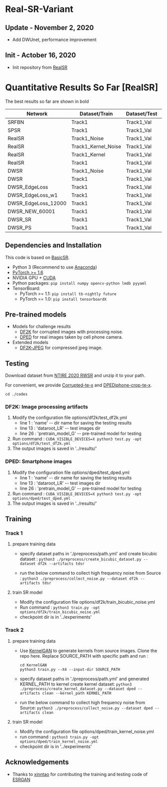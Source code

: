 # Real-SR-Variant

## Update - November 2, 2020
- Add DWUnet, performance improvement

## Init - Actober 16, 2020
- Init repository from [RealSR](https://github.com/Tencent/Real-SR)

# Quantitative Results So Far [RealSR]

The best results so far are shown in bold

| Network |    Dataset/Train    | Dataset/Test | PSNR  | SSIM | LPIPS | PSNR_Y | SSIM_Y |
| ----    | ----                | ----         | ----  | ---- | ----  | ----   | ----   |
| SRFBN   | Track1              | Track1_Val   | **27.78** | **0.73** | 0.51  | None   | None   |
| SPSR    | Track1              | Track1_Val   | 20.72 | 0.34 | 0.57  | None   | None   |
| RealSR  | Track1_Noise        | Track1_Val   | 24.79 | 0.69 | 0.34  | 26.60  | 0.74   |
| RealSR  | Track1_Kernel_Noise | Track1_Val   | 18.56 | 0.49 | 0.44  | None   | None   |
| RealSR  | Track1_Kernel       | Track1_Val   | 19.23 | 0.46 | 0.45  | 20.87  | 0.52   |
| RealSR  | Track1              | Track1_Val   | 25.39 | 0.69 | 0.31  | 27.08  | 0.74   |
| DWSR    | Track1_Noise        | Track1_Val   | 25.44 | 0.71 | 0.31  | 27.03  | 0.75   |
| DWSR    | Track1              | Track1_Val   | 23.64 | 0.70 | 0.27  | 27.25  | 0.75   |
| DWSR_EdgeLoss|Track1          | Track1_Val   | 25.88 | 0.71 | 0.27  | 27.49  | 0.75   |
| DWSR_EdgeLoss_w1|Track1          | Track1_Val   | 25.80 | 0.70 | 0.27  | 27.43  | 0.74   |
| DWSR_EdgeLoss_12000 |Track1 | Track1_Val | 26.30 | 0.72 | **0.256** | **27.92** | **0.76** |
| DWSR_NEW_60001 |Track1 | Track1_Val | 25.79 | 0.70 | 0.273 | 27.38 | 0.74 |
| DWSR_SR | Track1 | Track1_Val | 28.78 | 0.81 | 0.31 | 30.23 | 0.83 |
| DWSR_PS | Track1 | Track1_Val | 25.97 | 0.70 | 0.30 | 27.84 | 0.78 |



## Dependencies and Installation
This code is based on [BasicSR](https://github.com/xinntao/BasicSR).

- Python 3 (Recommend to use [Anaconda](https://www.anaconda.com/download/#linux))
- [PyTorch >= 1.6](https://pytorch.org/)
- NVIDIA GPU + [CUDA](https://developer.nvidia.com/cuda-downloads)
- Python packages: `pip install numpy opencv-python lmdb pyyaml`
- TensorBoard: 
  - PyTorch >= 1.1: `pip install tb-nightly future`
  - PyTorch == 1.0: `pip install tensorboardX`

## Pre-trained models
- Models for challenge results
    - [DF2K](https://drive.google.com/open?id=1pWGfSw-UxOkrtbh14GeLQgYnMLdLguOF) for corrupted images with processing noise.
    - [DPED](https://drive.google.com/open?id=1zZIuQSepFlupV103AatoP-JSJpwJFS19) for real images taken by cell phone camera.
- Extended models
    - [DF2K-JPEG](https://drive.google.com/open?id=1w8QbCLM6g-MMVlIhRERtSXrP-Dh7cPhm) for compressed jpeg image. 

## Testing
Download dataset from [NTIRE 2020 RWSR](https://competitions.codalab.org/competitions/22220#participate) and unzip it to your path.

For convenient, we provide [Corrupted-te-x](https://drive.google.com/open?id=1GrLxeE-LruddQoAePV1Z7MFclXdZWHMa) and [DPEDiphone-crop-te-x](https://drive.google.com/open?id=19zlofWRxkhsjf_TuRA2oI9jgozifGvxp).

```cd ./codes```

### DF2K: Image processing artifacts
 1. Modify the configuration file options/df2k/test_df2k.yml
     - line 1 : 'name' -- dir name for saving the testing results
     - line 13 : 'dataroot_LR' -- test images dir
     - line 26 : 'pretrain_model_G' -- pre-trained model for testing
 2. Run command :
 ```CUDA_VISIBLE_DEVICES=X python3 test.py -opt options/df2k/test_df2k.yml ```
 3. The output images is saved in '../results/'

### DPED: Smartphone images 
 1. Modify the configuration file options/dped/test_dped.yml
    - line 1 : 'name' -- dir name for saving the testing results
    - line 13 : 'dataroot_LR' -- test images dir
    - line 26 : 'pretrain_model_G' -- pre-trained model for testing
 2. Run command :
 ```CUDA_VISIBLE_DEVICES=X python3 test.py -opt options/dped/test_dped.yml```
 3. The output images is saved in '../results/'


## Training

### Track 1
 1. prepare training data
    - specify dataset paths in './preprocess/path.yml' and create bicubic dataset :
    ```python3 ./preprocess/create_bicubic_dataset.py --dataset df2k --artifacts tdsr```

    - run the below command to collect high frequency noise from Source :
    ```python3 ./preprocess/collect_noise.py --dataset df2k --artifacts tdsr```
    
 2. train SR model
    - Modify the configuration file options/df2k/train_bicubic_noise.yml
    - Run command :
    ```python3 train.py -opt options/df2k/train_bicubic_noise.yml```
    - checkpoint dir is in '../experiments'
    
### Track 2
 1. prepare training data
    - Use [KernelGAN](https://github.com/sefibk/KernelGAN) to generate kernels from source images. Clone the repo here. Replace SOURCE_PATH with specific path and run :
        ``` 
      cd KernelGAN
      python3 train.py --X4 --input-dir SOURCE_PATH
      ```
    
    - specify dataset paths in './preprocess/path.yml' and generated KERNEL_PATH to kernel create kernel dataset:
    ```python3 ./preprocess/create_kernel_dataset.py --dataset dped --artifacts clean --kernel_path KERNEL_PATH```

    - run the below command to collect high frequency noise from Source:
    ```python3 ./preprocess/collect_noise.py --dataset dped --artifacts clean```
    
 2. train SR model
    - Modify the configuration file options/dped/train_kernel_noise.yml
    - run command :
    ```python3 train.py -opt options/dped/train_kernel_noise.yml```
    - checkpoint dir is in '../experiments' 

 ## Acknowledgements
- Thanks to [xinntao](https://github.com/xinntao) for contributing the training and testing code of [ESRGAN](https://github.com/xinntao/BasicSR)
